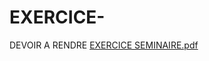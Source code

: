# EXERCICE-
DEVOIR A RENDRE
[EXERCICE SEMINAIRE.pdf](https://github.com/NathanBouelhat/EXERCICE-/files/14864783/EXERCICE.SEMINAIRE.pdf)

